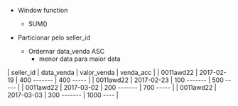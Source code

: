 - Window function

  - SUM()

- Particionar pelo seller_id
  - Ordernar data_venda ASC
    - menor data para maior data

| seller_id | data_venda | valor_venda | venda_acc |
| 0011awd22 | 2017-02-19 | 400 ------- | 400 ----- |
| 0011awd22 | 2017-02-23 | 100 ------- | 500 ----- |
| 0011awd22 | 2017-03-02 | 200 ------- | 700 ----- |
| 0011awd22 | 2017-03-03 | 300 ------- | 1000 ---- |
